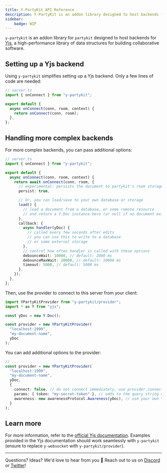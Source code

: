```yaml
---
title: Y-PartyKit API Reference
description: Y-PartyKit is an addon library designed to host backends for Yjs.
sidebar:
    badge: WIP
---
```


`y-partykit` is an addon library for `partykit` designed to host backends for [Yjs](https://yjs.dev), a high-performance library of data structures for building collaborative software.

## Setting up a Yjs backend

Using `y-partykit` simplifies setting up a Yjs backend. Only a few lines of code are needed:

```ts
// server.ts
import { onConnect } from "y-partykit";

export default {
  async onConnect(conn, room, context) {
    return onConnect(conn, room);
  },
};
```

## Handling more complex backends

For more complex backends, you can pass additional options:

```ts
// server.ts
import { onConnect } from "y-partykit";

export default {
  async onConnect(conn, room, context) {
    return await onConnect(conn, room, {
      // experimental: persists the document to partykit's room storage
      persist: true,

      // Or, you can load/save to your own database or storage
      load() {
        // load a document from a database, or some remote resource
        // and return a Y.Doc instance here (or null if no document exists)
      },
      callback: {
        async handler(yDoc) {
          // called every few seconds after edits
          // you can use this to write to a database
          // or some external storage
        },
        // control how often handler is called with these options
        debounceWait: 10000, // default: 2000 ms
        debounceMaxWait: 20000, // default: 10000 ms
        timeout: 5000, // default: 5000 ms
      },
    });
  },
};
```

Then, use the provider to connect to this server from your client:

```ts
import YPartyKitProvider from "y-partykit/provider";
import * as Y from "yjs";

const yDoc = new Y.Doc();

const provider = new YPartyKitProvider(
  "localhost:1999",
  "my-document-name",
  yDoc
);
```

You can add additional options to the provider:

```ts
// ...
const provider = new YPartyKitProvider(
  "localhost:1999",
  "my-document-name",
  yDoc,
  {
    connect: false, // do not connect immediately, use provider.connect() when required
    params: { token: "my-secret-token" }, // adds to the query string of the websocket connection
    awareness: new awarenessProtocol.Awareness(yDoc), // use your own Yjs awareness instance
  }
);
```

## Learn more

For more information, refer to the [official Yjs documentation](https://docs.yjs.dev/ecosystem/editor-bindings). Examples provided in the Yjs documentation should work seamlessly with `y-partykit` (ensure to replace `y-websocket` with `y-partykit/provider`).

---

Questions? Ideas? We'd love to hear from you 🎈 Reach out to us on [Discord](https://discord.gg/KDZb7J4uxJ) or [Twitter](https://twitter.com/partykit_io)!